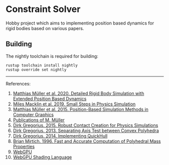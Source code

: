 # Constraint Solver

Hobby project which aims to implementing position based dynamics for rigid bodies based on various papers.

## Building

The nightly toolchain is required for building:

```
rustup toolchain install nightly
rustup override set nightly
```
---

References:

1. [Matthias Müller et al. 2020. Detailed Rigid Body Simulation with Extended Position Based Dynamics](https://matthias-research.github.io/pages/publications/PBDBodies.pdf)
2. [Miles Macklin et al. 2019. Small Steps in Physics Simulation](http://mmacklin.com/smallsteps.pdf)
3. [Matthias Müller et al. 2015. Position-Based Simulation Methods in Computer Graphics](http://mmacklin.com/EG2015PBD.pdf)
4. [Publications of M. Müller](https://matthias-research.github.io/pages/publications/publications.html)
5. [Dirk Gregorius. 2015. Robust Contact Creation for Physics Simulations](http://media.steampowered.com/apps/valve/2015/DirkGregorius_Contacts.pdf)
6. [Dirk Gregorius. 2013. Separating Axis Test between Convex Polyhedra](http://media.steampowered.com/apps/valve/2013/DGregorius_GDC2013.zip)
7. [Dirk Gregorius. 2014. Implementing QuickHull](http://media.steampowered.com/apps/valve/2014/DirkGregorius_ImplementingQuickHull.pdf)
8. [Brian Mirtich. 1996. Fast and Accurate Computation of Polyhedral Mass Properties](https://people.eecs.berkeley.edu/~jfc/mirtich/massProps.html)
9. [WebGPU](https://gpuweb.github.io/gpuweb/)
10. [WebGPU Shading Language](https://www.w3.org/TR/WGSL/)
